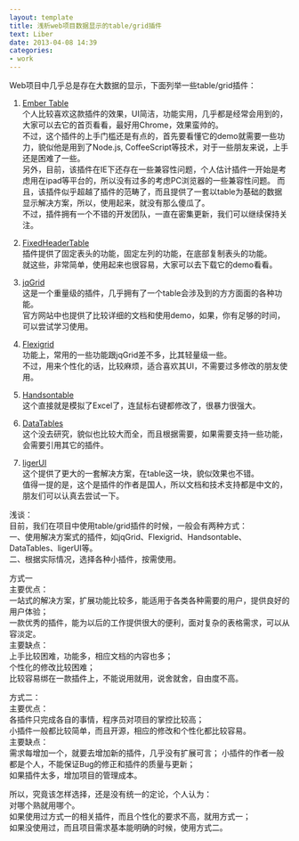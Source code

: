 ```yaml
---
layout: template
title: 浅析web项目数据显示的table/grid插件
text: Liber
date: 2013-04-08 14:39
categories:
- work
---
```

Web项目中几乎总是存在大数据的显示，下面列举一些table/grid插件：  

1. [Ember Table][0]  
个人比较喜欢这款插件的效果，UI简洁，功能实用，几乎都是经常会用到的，大家可以去它的首页看看，最好用Chrome，效果蛮帅的。  
不过，这个插件的上手门槛还是有点的，首先要看懂它的demo就需要一些功力，貌似他是用到了Node.js, CoffeeScript等技术，对于一些朋友来说，上手还是困难了一些。  
另外，目前，该插件在IE下还存在一些兼容性问题，个人估计插件一开始是考虑用在ipad等平台的，所以没有过多的考虑PC浏览器的一些兼容性问题。
而且，该插件似乎超越了插件的范畴了，而且提供了一套以table为基础的数据显示解决方案，所以，使用起来，就没有那么傻瓜了。  
不过，插件拥有一个不错的开发团队，一直在密集更新，我们可以继续保持关注。  

2. [FixedHeaderTable][1]  
插件提供了固定表头的功能，固定左列的功能，在底部复制表头的功能。  
就这些，非常简单，使用起来也很容易，大家可以去下载它的demo看看。

3. [jqGrid][2]  
这是一个重量级的插件，几乎拥有了一个table会涉及到的方方面面的各种功能。  
官方网站中也提供了比较详细的文档和使用demo，如果，你有足够的时间，可以尝试学习使用。

4. [Flexigrid][3]  
功能上，常用的一些功能跟jqGrid差不多，比其轻量级一些。  
不过，用来个性化的话，比较麻烦，适合喜欢其UI，不需要过多修改的朋友使用。

5. [Handsontable][4]  
这个直接就是模拟了Excel了，连鼠标右键都修改了，很暴力很强大。

6. [DataTables][5]  
这个没去研究，貌似也比较大而全，而且根据需要，如果需要支持一些功能，会需要引用其它的插件。

7. [ligerUI][6]  
这个提供了更大的一套解决方案，在table这一块，貌似效果也不错。  
值得一提的是，这个是插件的作者是国人，所以文档和技术支持都是中文的，朋友们可以认真去尝试一下。

浅谈：  
目前，我们在项目中使用table/grid插件的时候，一般会有两种方式：  
一、使用解决方案式的插件，如jqGrid、Flexigrid、Handsontable、DataTables、ligerUI等。  
二、根据实际情况，选择各种小插件，按需使用。  

方式一  
主要优点：  
一站式的解决方案，扩展功能比较多，能适用于各类各种需要的用户，提供良好的用户体验；  
一款优秀的插件，能为以后的工作提供很大的便利，面对复杂的表格需求，可以从容淡定。  
主要缺点：  
上手比较困难，功能多，相应文档的内容也多；  
个性化的修改比较困难；  
比较容易绑在一款插件上，不能说用就用，说舍就舍，自由度不高。

方式二：  
主要优点：  
各插件只完成各自的事情，程序员对项目的掌控比较高；  
小插件一般都比较简单，而且开源，相应的修改和个性化都比较容易。  
主要缺点：  
需求每增加一个，就要去增加新的插件，几乎没有扩展可言；
小插件的作者一般都是个人，不能保证Bug的修正和插件的质量与更新；  
如果插件太多，增加项目的管理成本。

所以，究竟该怎样选择，还是没有统一的定论，个人认为：  
对哪个熟就用哪个。  
如果使用过方式一的相关插件，而且个性化的要求不高，就用方式一；  
如果没使用过，而且项目需求基本能明确的时候，使用方式二。

[0]: http://addepar.github.io/ember-table/
[1]: http://www.fixedheadertable.com/
[2]: http://trirand.com/blog/jqgrid/jqgrid.html
[3]: http://flexigrid.info/
[4]: http://handsontable.com/
[5]: http://www.datatables.net/
[6]: http://www.ligerui.com/